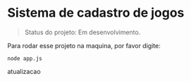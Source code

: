 <h1> Sistema de cadastro de jogos </h1>

> Status do projeto: Em desenvolvimento.

Para rodar esse projeto na maquina, por favor digite:
```
node app.js
```
atualizacao
